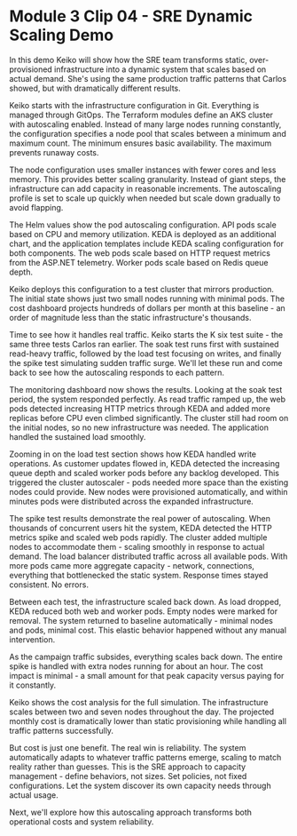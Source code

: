 # Module 3 Clip 04 - SRE Dynamic Scaling Demo

In this demo Keiko will show how the SRE team transforms static, over-provisioned infrastructure into a dynamic system that scales based on actual demand. She's using the same production traffic patterns that Carlos showed, but with dramatically different results.

Keiko starts with the infrastructure configuration in Git. Everything is managed through GitOps. The Terraform modules define an AKS cluster with autoscaling enabled. Instead of many large nodes running constantly, the configuration specifies a node pool that scales between a minimum and maximum count. The minimum ensures basic availability. The maximum prevents runaway costs.

The node configuration uses smaller instances with fewer cores and less memory. This provides better scaling granularity. Instead of giant steps, the infrastructure can add capacity in reasonable increments. The autoscaling profile is set to scale up quickly when needed but scale down gradually to avoid flapping.

The Helm values show the pod autoscaling configuration. API pods scale based on CPU and memory utilization. KEDA is deployed as an additional chart, and the application templates include KEDA scaling configuration for both components. The web pods scale based on HTTP request metrics from the ASP.NET telemetry. Worker pods scale based on Redis queue depth.

Keiko deploys this configuration to a test cluster that mirrors production. The initial state shows just two small nodes running with minimal pods. The cost dashboard projects hundreds of dollars per month at this baseline - an order of magnitude less than the static infrastructure's thousands.

Time to see how it handles real traffic. Keiko starts the K six test suite - the same three tests Carlos ran earlier. The soak test runs first with sustained read-heavy traffic, followed by the load test focusing on writes, and finally the spike test simulating sudden traffic surge. We'll let these run and come back to see how the autoscaling responds to each pattern.

The monitoring dashboard now shows the results. Looking at the soak test period, the system responded perfectly. As read traffic ramped up, the web pods detected increasing HTTP metrics through KEDA and added more replicas before CPU even climbed significantly. The cluster still had room on the initial nodes, so no new infrastructure was needed. The application handled the sustained load smoothly.

Zooming in on the load test section shows how KEDA handled write operations. As customer updates flowed in, KEDA detected the increasing queue depth and scaled worker pods before any backlog developed. This triggered the cluster autoscaler - pods needed more space than the existing nodes could provide. New nodes were provisioned automatically, and within minutes pods were distributed across the expanded infrastructure.

The spike test results demonstrate the real power of autoscaling. When thousands of concurrent users hit the system, KEDA detected the HTTP metrics spike and scaled web pods rapidly. The cluster added multiple nodes to accommodate them - scaling smoothly in response to actual demand. The load balancer distributed traffic across all available pods. With more pods came more aggregate capacity - network, connections, everything that bottlenecked the static system. Response times stayed consistent. No errors.

Between each test, the infrastructure scaled back down. As load dropped, KEDA reduced both web and worker pods. Empty nodes were marked for removal. The system returned to baseline automatically - minimal nodes and pods, minimal cost. This elastic behavior happened without any manual intervention.

As the campaign traffic subsides, everything scales back down. The entire spike is handled with extra nodes running for about an hour. The cost impact is minimal - a small amount for that peak capacity versus paying for it constantly.

Keiko shows the cost analysis for the full simulation. The infrastructure scales between two and seven nodes throughout the day. The projected monthly cost is dramatically lower than static provisioning while handling all traffic patterns successfully.

But cost is just one benefit. The real win is reliability. The system automatically adapts to whatever traffic patterns emerge, scaling to match reality rather than guesses. This is the SRE approach to capacity management - define behaviors, not sizes. Set policies, not fixed configurations. Let the system discover its own capacity needs through actual usage.

Next, we'll explore how this autoscaling approach transforms both operational costs and system reliability.